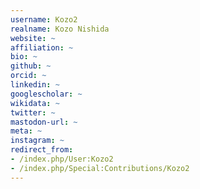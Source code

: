 ```yaml
---
username: Kozo2
realname: Kozo Nishida
website: ~
affiliation: ~
bio: ~
github: ~
orcid: ~
linkedin: ~
googlescholar: ~
wikidata: ~
twitter: ~
mastodon-url: ~
meta: ~
instagram: ~
redirect_from:
- /index.php/User:Kozo2
- /index.php/Special:Contributions/Kozo2
---
```

